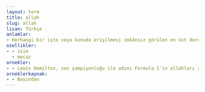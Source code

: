 ```yaml
---
layout: term
title: allah
slug: allah
lisan: Türkçe
anlamlar:
- Herhangi bir işte veya konuda erişilmesi imkânsız görülen en üst dereceye ulaşmış kimse veya ulaşma durumu
ozellikler:
- - isim
  - mecaz
ornekler:
- - Lewis Hamilton, son şampiyonluğu ile adını Formula 1'in allahları arasına yerleştirmiş bir pilottur.
orneklerkaynak:
- - Basından
---
```

